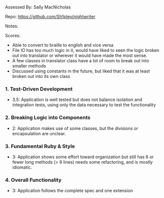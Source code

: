 Assessed By: Sally MacNicholas

Repo: https://github.com/Sh1pley/nightwriter

Notes:

Scores:
* Able to convert to braille to english and vice versa
* File IO has too much logic in it, would have liked to seen the logic broken
 out into translator or wherever it would have made the most sense.
* A few classes in translator class have a lot of room to break out into smaller
 methods
* Discussed using constants in the future, but liked that it was at least broken
 out into its own class

### 1. Test-Driven Development

* 3.5: Application is well tested but does not balance isolation and integration tests, using only the data necessary to test the functionality

### 2. Breaking Logic into Components

* 2: Application makes use of some classes, but the divisions or encapsulation are unclear.

### 3. Fundamental Ruby & Style

* 3:  Application shows some effort toward organization but still has 6 or fewer long methods (> 8 lines)  needs some refactoring, and is mostly idiomatic.

### 4. Overall Functionality

* 3: Application follows the complete spec and one extension
